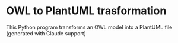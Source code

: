 # OWL to PlantUML trasformation

This Python program transforms an OWL model into a PlantUML file (generated with Claude support)
